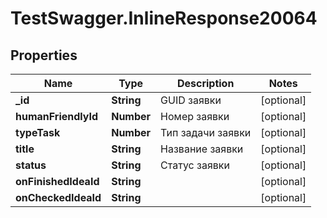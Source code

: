 # TestSwagger.InlineResponse20064

## Properties

Name | Type | Description | Notes
------------ | ------------- | ------------- | -------------
**_id** | **String** | GUID заявки | [optional] 
**humanFriendlyId** | **Number** | Номер заявки | [optional] 
**typeTask** | **Number** | Тип задачи заявки | [optional] 
**title** | **String** | Название заявки | [optional] 
**status** | **String** | Статус заявки | [optional] 
**onFinishedIdeaId** | **String** |  | [optional] 
**onCheckedIdeaId** | **String** |  | [optional] 



